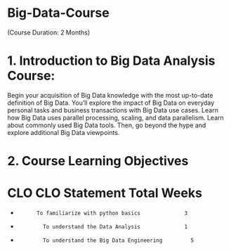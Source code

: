 # Big-Data-Course
(Course Duration: 2 Months)

# 1. Introduction to Big Data Analysis Course:
Begin your acquisition of Big Data knowledge with the most up-to-date definition of Big Data. You’ll explore the impact of Big Data on everyday personal tasks and business transactions with Big Data use cases. Learn how Big Data uses parallel processing, scaling, and data parallelism. Learn about commonly used Big Data tools. Then, go beyond the hype and explore additional Big Data viewpoints.
# 2. Course Learning Objectives
# CLO       CLO Statement	Total                         Weeks
* 	        To familiarize with python basics	           3
*	          To understand the Data Analysis              1
*	          To understand the Big Data Engineering	     5
